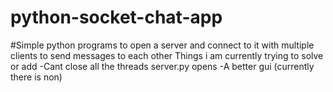 # python-socket-chat-app
#Simple python programs to open a server and connect to it with multiple clients to send messages to each other
Things i am currently trying to solve or add
-Cant close all the threads server.py opens
-A better gui (currently there is non)
